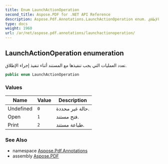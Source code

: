 ```yaml
---
title: Enum LaunchActionOperation
second_title: Aspose.PDF for .NET API Reference
description: Aspose.Pdf.Annotations.LaunchActionOperation enum. تعدد العمليات التي يجب تنفيذها مع المستند أثناء تنفيذ إجراء الإطلاق
type: docs
weight: 1960
url: /ar/net/aspose.pdf.annotations/launchactionoperation/
---
```

## LaunchActionOperation enumeration

تعدد العمليات التي يجب تنفيذها مع المستند أثناء تنفيذ إجراء الإطلاق.

```csharp
public enum LaunchActionOperation
```

### Values

| Name | Value | Description |
| --- | --- | --- |
| Undefined | `0` | حالة غير محددة. |
| Open | `1` | فتح مستند. |
| Print | `2` | طباعة مستند. |

### See Also

* namespace [Aspose.Pdf.Annotations](../../aspose.pdf.annotations/)
* assembly [Aspose.PDF](../../)
